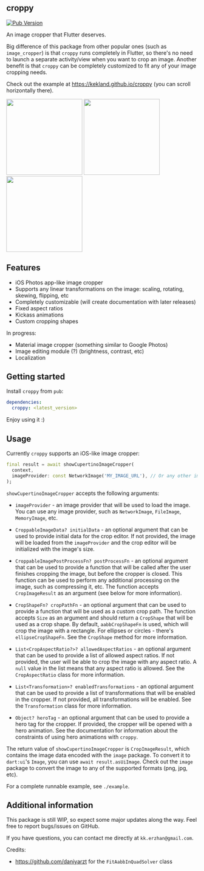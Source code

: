 ## croppy

[![Pub Version](https://img.shields.io/pub/v/croppy?color=turquoise)](https://pub.dev/packages/croppy)

An image cropper that Flutter deserves.

Big difference of this package from other popular ones (such as `image_cropper`) is that `croppy` runs completely in Flutter, so there's no need to launch a separate activity/view when you want to crop an image. Another benefit is that `croppy` can be completely customized to fit any of your image cropping needs.

Check out the example at https://kekland.github.io/croppy (you can scroll horizontally there).

<p float="left">
  <img src="https://github.com/kekland/croppy/raw/master/doc/assets/video.gif" width="200" />
  <img src="https://github.com/kekland/croppy/raw/master/doc/assets/image1.png" width="200" />
  <img src="https://github.com/kekland/croppy/raw/master/doc/assets/image3.png" width="200" />
</p>

## Features

- iOS Photos app-like image cropper
- Supports any linear transformations on the image: scaling, rotating, skewing, flipping, etc
- Completely customizable (will create documentation with later releases)
- Fixed aspect ratios
- Kickass animations
- Custom cropping shapes

In progress:

- Material image cropper (something similar to Google Photos)
- Image editing module (?) (brightness, contrast, etc)
- Localization

## Getting started

Install `croppy` from `pub`:

```yaml
dependencies:
  croppy: <latest_version>
```

Enjoy using it :)

## Usage

Currently `croppy` supports an iOS-like image cropper:

```dart
final result = await showCupertinoImageCropper(
  context,
  imageProvider: const NetworkImage('MY_IMAGE_URL'), // Or any other image provider
);
```

`showCupertinoImageCropper` accepts the following arguments:

- `imageProvider` - an image provider that will be used to load the image. You can use any image provider, such as `NetworkImage`, `FileImage`, `MemoryImage`, etc.

- `CroppableImageData? initialData` - an optional argument that can be used to provide initial data for the crop editor. If not provided, the image will be loaded from the `imageProvider` and the crop editor will be initialized with the image's size.

- `CroppableImagePostProcessFn? postProcessFn` - an optional argument that can be used to provide a function that will be called after the user finishes cropping the image, but before the cropper is closed. This function can be used to perform any additional processing on the image, such as compressing it, etc. The function accepts `CropImageResult` as an argument (see below for more information).

- `CropShapeFn? cropPathFn` - an optional argument that can be used to provide a function that will be used as a custom crop path. The function accepts `Size` as an argument and should return a `CropShape` that will be used as a crop shape. By default, `aabbCropShapeFn` is used, which will crop the image with a rectangle. For ellipses or circles - there's `ellipseCropShapeFn`. See the `CropShape` method for more information.

- `List<CropAspectRatio?>? allowedAspectRatios` - an optional argument that can be used to provide a list of allowed aspect ratios. If not provided, the user will be able to crop the image with any aspect ratio. A `null` value in the list means that any aspect ratio is allowed. See the `CropAspectRatio` class for more information.

- `List<Transformation>? enabledTransformations` - an optional argument that can be used to provide a list of transformations that will be enabled in the cropper. If not provided, all transformations will be enabled. See the `Transformation` class for more information.

- `Object? heroTag` - an optional argument that can be used to provide a hero tag for the cropper. If provided, the cropper will be opened with a hero animation. See the documentation for information about the constraints of using hero animations with `croppy`.

The return value of `showCupertinoImageCropper` is `CropImageResult`, which contains the image data encoded with the `image` package. To convert it to `dart:ui`'s `Image`, you can use `await result.asUiImage`. Check out the `image` package to convert the image to any of the supported formats (png, jpg, etc).

For a complete runnable example, see `./example`.

## Additional information

This package is still WIP, so expect some major updates along the way. Feel free to report bugs/issues on GitHub.

If you have questions, you can contact me directly at `kk.erzhan@gmail.com`.

Credits:
- https://github.com/daniyarzt for the `FitAabbInQuadSolver` class

